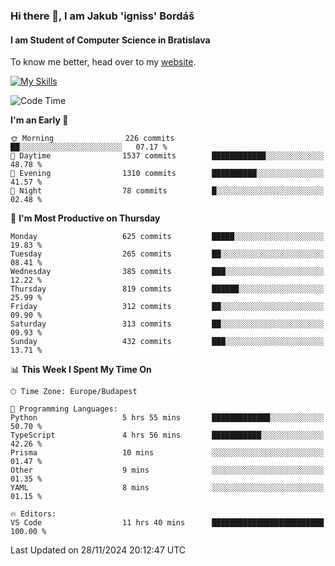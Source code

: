 ### Hi there 👋, I am Jakub 'igniss' Bordáš

#### I am Student of Computer Science in Bratislava
To know me better, head over to my [website](https://bordas.sk).

[![My Skills](https://skillicons.dev/icons?i=js,html,css,figma,svelte,java,kotlin,python,postgresql,typescript,nest,nodejs)](https://bordas.sk)


<!--START_SECTION:waka-->
![Code Time](http://img.shields.io/badge/Code%20Time-1%2C597%20hrs%2010%20mins-blue)

**I'm an Early 🐤** 

```text
🌞 Morning                226 commits         ██░░░░░░░░░░░░░░░░░░░░░░░   07.17 % 
🌆 Daytime                1537 commits        ████████████░░░░░░░░░░░░░   48.78 % 
🌃 Evening                1310 commits        ██████████░░░░░░░░░░░░░░░   41.57 % 
🌙 Night                  78 commits          █░░░░░░░░░░░░░░░░░░░░░░░░   02.48 % 
```
📅 **I'm Most Productive on Thursday** 

```text
Monday                   625 commits         █████░░░░░░░░░░░░░░░░░░░░   19.83 % 
Tuesday                  265 commits         ██░░░░░░░░░░░░░░░░░░░░░░░   08.41 % 
Wednesday                385 commits         ███░░░░░░░░░░░░░░░░░░░░░░   12.22 % 
Thursday                 819 commits         ██████░░░░░░░░░░░░░░░░░░░   25.99 % 
Friday                   312 commits         ██░░░░░░░░░░░░░░░░░░░░░░░   09.90 % 
Saturday                 313 commits         ██░░░░░░░░░░░░░░░░░░░░░░░   09.93 % 
Sunday                   432 commits         ███░░░░░░░░░░░░░░░░░░░░░░   13.71 % 
```


📊 **This Week I Spent My Time On** 

```text
🕑︎ Time Zone: Europe/Budapest

💬 Programming Languages: 
Python                   5 hrs 55 mins       █████████████░░░░░░░░░░░░   50.70 % 
TypeScript               4 hrs 56 mins       ███████████░░░░░░░░░░░░░░   42.26 % 
Prisma                   10 mins             ░░░░░░░░░░░░░░░░░░░░░░░░░   01.47 % 
Other                    9 mins              ░░░░░░░░░░░░░░░░░░░░░░░░░   01.35 % 
YAML                     8 mins              ░░░░░░░░░░░░░░░░░░░░░░░░░   01.15 % 

🔥 Editors: 
VS Code                  11 hrs 40 mins      █████████████████████████   100.00 % 
```


 Last Updated on 28/11/2024 20:12:47 UTC
<!--END_SECTION:waka-->
